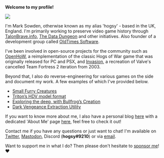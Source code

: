 **Welcome to my profile!**

![](https://github-profile-summary-cards.vercel.app/api/cards/profile-details?username=hogsy&theme=monokai)

I'm Mark Sowden, otherwise known as my alias 'hogsy' - based in the UK, England. I'm primarily working to preserve video game history through [TalonBrave.info](https://talonbrave.info/), [The Data Dungeon](https://thedatadungeon.com) and other initiatives. Also founder of a development group called [OldTimes Software](https://oldtimes-software.com/).

I've been involved in open-source projects for the community such as [OpenHoW](https://github.com/TalonBraveInfo/OpenHoW), a reimplementation of the classic Hogs of War game that was originally released for PC and PSX, and [Invasion](https://github.com/TalonBraveInfo/Invasion), a recreation of Valve's cancelled Team Fortress 2 iteration from 2003.

Beyond that, I also do reverse-engineering for various games on the side and document my work. A few examples of which I've provided below.

- [Small Furry Creatures](https://talonbrave.info/?p=2690)
- [Triton’s HDV model format](http://talonbrave.info/?p=1334)
- [Exploring the deep, with Bullfrog’s Creation](http://talonbrave.info/?p=1563)
- [Dark Vengeance Extraction Utility](http://talonbrave.info/?p=1614)

If you want to know more about me, I also have a personal blog [here](https://www.hogsy.me/) with a dedicated 'About Me' page [here](https://www.hogsy.me/p/about-me.html), feel free to check it out!

Contact me if you have any questions or just want to chat! I'm available on [Twitter](https://twitter.com/hogsy16), <a rel="me" href="https://mastodon.social/@hogsy">Mastodon</a>, Discord (**hogsy#9210**) or via [email](mailto:hogsy@oldtimes-software.com).

Want to support me in what I do? Then please don't hesitate to [sponsor me](https://github.com/sponsors/hogsy)! ❤️
